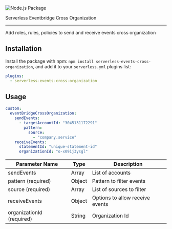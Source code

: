 ![Node.js Package](https://github.com/c4e/serverless-events-cross-organization/workflows/Node.js%20Package/badge.svg)

Serverless Eventbridge Cross Organization


--------------------------------

Add roles, rules, policies to send and receive events cross organization

Installation
-----
Install the package with npm: `npm install serverless-events-cross-organization`, and add it to your `serverless.yml` plugins list:

```yaml
plugins:
  - serverless-events-cross-organization
```

Usage
-----

```yaml
custom:
  eventBridgeCrossOrganization:
    sendEvents:
      - targetAccountId: "3045131172291"
        pattern:
          source: 
            - "company.service"
    receiveEvents:
      statementId: "unique-statement-id"
      organizationId: "o-x09ij3ysgl"
```

| Parameter Name | Type | Description |
| --- | --- | --- |
| sendEvents | Array | List of accounts |
| pattern (required) | Object | Pattern to filter events |
| source (required) | Array | List of sources to filter |
| receiveEvents | Object | Options to allow receive events |
| organizationId (required) | String | Organization Id |
